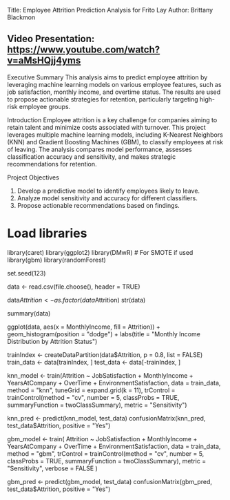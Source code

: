 Title: Employee Attrition Prediction Analysis for Frito Lay
Author: Brittany Blackmon

Video Presentation: https://www.youtube.com/watch?v=aMsHQjj4yms
---

Executive Summary
This analysis aims to predict employee attrition by leveraging machine learning models on various employee features, such as job satisfaction, monthly income, and overtime status. The results are used to propose actionable strategies for retention, particularly targeting high-risk employee groups.

Introduction
Employee attrition is a key challenge for companies aiming to retain talent and minimize costs associated with turnover. This project leverages multiple machine learning models, including K-Nearest Neighbors (KNN) and Gradient Boosting Machines (GBM), to classify employees at risk of leaving. The analysis compares model performance, assesses classification accuracy and sensitivity, and makes strategic recommendations for retention.

Project Objectives
1. Develop a predictive model to identify employees likely to leave.
2. Analyze model sensitivity and accuracy for different classifiers.
3. Propose actionable recommendations based on findings.


# Load libraries
library(caret)
library(ggplot2)
library(DMwR) # For SMOTE if used
library(gbm)
library(randomForest)

set.seed(123)

data <-  read.csv(file.choose(), header = TRUE)

data$Attrition <- as.factor(data$Attrition)
str(data)

summary(data)

ggplot(data, aes(x = MonthlyIncome, fill = Attrition)) +
  geom_histogram(position = "dodge") +
  labs(title = "Monthly Income Distribution by Attrition Status")

trainIndex <- createDataPartition(data$Attrition, p = 0.8, list = FALSE)
train_data <- data[trainIndex, ]
test_data <- data[-trainIndex, ]

knn_model <- train(Attrition ~ JobSatisfaction + MonthlyIncome + YearsAtCompany + OverTime + EnvironmentSatisfaction,
                   data = train_data,
                   method = "knn",
                   tuneGrid = expand.grid(k = 11),
                   trControl = trainControl(method = "cv", number = 5, classProbs = TRUE, summaryFunction = twoClassSummary),
                   metric = "Sensitivity")

knn_pred <- predict(knn_model, test_data)
confusionMatrix(knn_pred, test_data$Attrition, positive = "Yes")


gbm_model <- train(
  Attrition ~ JobSatisfaction + MonthlyIncome + YearsAtCompany + OverTime + EnvironmentSatisfaction,
  data = train_data,
  method = "gbm",
  trControl = trainControl(method = "cv", number = 5, classProbs = TRUE, summaryFunction = twoClassSummary),
  metric = "Sensitivity",
  verbose = FALSE
)

gbm_pred <- predict(gbm_model, test_data)
confusionMatrix(gbm_pred, test_data$Attrition, positive = "Yes")

